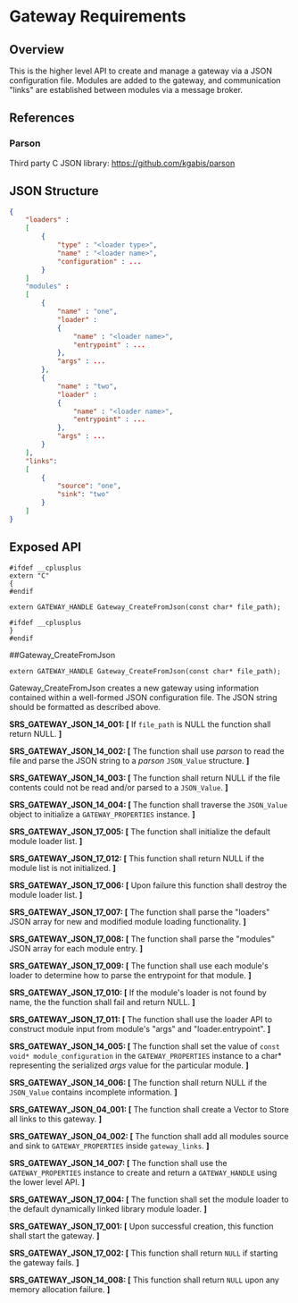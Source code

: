 # Gateway Requirements

## Overview
This is the higher level API to create and manage a gateway via a JSON configuration file. Modules are added to the gateway, and communication "links" are established between modules via a message broker.

## References

### Parson
Third party C JSON library: https://github.com/kgabis/parson

## JSON Structure

```json
{
    "loaders" :
    [
        {
            "type" : "<loader type>",
            "name" : "<loader name>",
            "configuration" : ...
        }
    ]
    "modules" :
    [ 
        {
            "name" : "one",
            "loader" : 
            {
                "name" : "<loader name>",
                "entrypoint" : ...
            },
            "args" : ...
        },
        {
            "name" : "two",
            "loader" : 
            {
                "name" : "<loader name>",
                "entrypoint" : ...
            },
            "args" : ...
        }
    ],
    "links":
    [
        {
            "source": "one",
            "sink": "two"
        }
    ]
}
```

## Exposed API
```
#ifdef __cplusplus
extern "C"
{
#endif

extern GATEWAY_HANDLE Gateway_CreateFromJson(const char* file_path);

#ifdef __cplusplus
}
#endif
```

##Gateway_CreateFromJson
```
extern GATEWAY_HANDLE Gateway_CreateFromJson(const char* file_path);
```
Gateway_CreateFromJson creates a new gateway using information contained within a well-formed JSON configuration file. The JSON string should be formatted as described above.

**SRS_GATEWAY_JSON_14_001: [** If `file_path` is NULL the function shall return NULL. **]**

**SRS_GATEWAY_JSON_14_002: [** The function shall use *parson* to read the file and parse the JSON string to a *parson* `JSON_Value` structure. **]**

**SRS_GATEWAY_JSON_14_003: [** The function shall return NULL if the file contents could not be read and/or parsed to a `JSON_Value`. **]**

**SRS_GATEWAY_JSON_14_004: [** The function shall traverse the `JSON_Value` object to initialize a `GATEWAY_PROPERTIES` instance. **]**

**SRS_GATEWAY_JSON_17_005: [** The function shall initialize the default module loader list. **]**

**SRS_GATEWAY_JSON_17_012: [** This function shall return NULL if the module list is not initialized. **]**

**SRS_GATEWAY_JSON_17_006: [** Upon failure this function shall destroy the module loader list. **]**

**SRS_GATEWAY_JSON_17_007: [** The function shall parse the "loaders" JSON array for new and modified module loading functionality. **]**

**SRS_GATEWAY_JSON_17_008: [** The function shall parse the "modules" JSON array for each module entry. **]**

**SRS_GATEWAY_JSON_17_009: [** The function shall use each module's loader to determine how to parse the entrypoint for that module. **]**

**SRS_GATEWAY_JSON_17_010: [** If the module's loader is not found by name, the the function shall fail and return NULL. **]**

**SRS_GATEWAY_JSON_17_011: [** The function shall use the loader API to construct module input from module's "args" and "loader.entrypoint".  **]**

**SRS_GATEWAY_JSON_14_005: [** The function shall set the value of `const void* module_configuration` in the `GATEWAY_PROPERTIES` instance to a char\* representing the serialized *args* value for the particular module. **]**

**SRS_GATEWAY_JSON_14_006: [** The function shall return NULL if the `JSON_Value` contains incomplete information. **]**

**SRS_GATEWAY_JSON_04_001: [** The function shall create a Vector to Store all links to this gateway. **]**

**SRS_GATEWAY_JSON_04_002: [** The function shall add all modules source and sink to `GATEWAY_PROPERTIES` inside `gateway_links`. **]**

**SRS_GATEWAY_JSON_14_007: [** The function shall use the `GATEWAY_PROPERTIES` instance to create and return a `GATEWAY_HANDLE` using the lower level API. **]**

**SRS_GATEWAY_JSON_17_004: [** The function shall set the module loader to the default dynamically linked library module loader. **]** 

**SRS_GATEWAY_JSON_17_001: [** Upon successful creation, this function shall start the gateway. **]**

**SRS_GATEWAY_JSON_17_002: [** This function shall return `NULL` if starting the gateway fails. **]**

**SRS_GATEWAY_JSON_14_008: [** This function shall return `NULL` upon any memory allocation failure. **]**